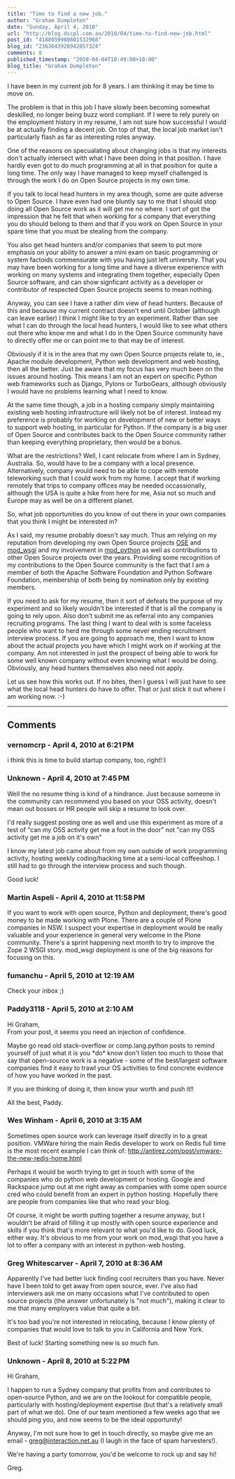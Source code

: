 ```yaml
---
title: "Time to find a new job."
author: "Graham Dumpleton"
date: "Sunday, April 4, 2010"
url: "http://blog.dscpl.com.au/2010/04/time-to-find-new-job.html"
post_id: "4188059960601532968"
blog_id: "2363643920942057324"
comments: 8
published_timestamp: "2010-04-04T10:49:00+10:00"
blog_title: "Graham Dumpleton"
---
```


I have been in my current job for 8 years. I am thinking it may be time to move on.

  


The problem is that in this job I have slowly been becoming somewhat deskilled, no longer being buzz word compliant. If I were to rely purely on the employment history in my resume, I am not sure how successful I would be at actually finding a decent job. On top of that, the local job market isn't particularly flash as far as interesting roles anyway.

  


One of the reasons on specualating about changing jobs is that my interests don't actually intersect with what I have been doing in that position. I have hardly even got to do much programming at all in that position for quite a long time. The only way I have managed to keep myself challenged is through the work I do on Open Source projects in my own time.

  


If you talk to local head hunters in my area though, some are quite adverse to Open Source. I have even had one bluntly say to me that I should stop doing all Open Source work as it will get me no where. I sort of got the impression that he felt that when working for a company that everything you do should belong to them and that if you work on Open Source in your spare time that you must be stealing from the company.

  


You also get head hunters and/or companies that seem to put more emphasis on your ability to answer a mini exam on basic programming or system factoids commensurate with you having just left university. That you may have been working for a long time and have a diverse experience with working on many systems and integrating them together, especially Open Source software, and can show signficant activity as a developer or contributor of respected Open Source projects seems to mean nothing.

  


Anyway, you can see I have a rather dim view of head hunters. Because of this and because my current contract doesn't end until October \(although can leave earlier\) I think I might like to try an experiment. Rather than see what I can do through the local head hunters, I would like to see what others out there who know me and what I do in the Open Source community have to directly offer me or can point me to that may be of interest.

  


Obviously if it is in the area that my own Open Source projects relate to, ie., Apache module development, Python web development and web hosting, then all the better. Just be aware that my focus has very much been on the issues around hosting. This means I am not an expert on specific Python web frameworks such as Django, Pylons or TurboGears, although obviously I would have no problems learning what I need to know.

  


At the same time though, a job in a hosting company simply maintaining existing web hosting infrastructure will likely not be of interest. Instead my preference is probably for working on development of new or better ways to support web hosting, in particular for Python. If the company is a big user of Open Source and contributes back to the Open Source community rather than keeping everything proprietary, then would be a bonus.

  


What are the restrictions? Well, I cant relocate from where I am in Sydney, Australia. So, would have to be a company with a local presence. Alternatively, company would need to be able to cope with remote teleworking such that I could work from my home. I accept that if working remotely that trips to company offices may be needed occassionally, although the USA is quite a hike from here for me, Asia not so much and Europe may as well be on a different planet.

  


So, what job opportunities do you know of out there in your own companies that you think I might be interested in?

  


As I said, my resume probably doesn't say much. Thus am relying on my reputation from developing my own Open Source projects [OSE](http://ose.sourceforge.net/) and [mod\_wsgi](http://www.modwsgi.org/) and my involvement in [mod\_python](http://www.modpython.org/) as well as contributions to other Open Source projects over the years. Providing some recognition of my contributions to the Open Source community is the fact that I am a member of both the Apache Software Foundation and Python Software Foundation, membership of both being by nomination only by existing members.

  


If you need to ask for my resume, then it sort of defeats the purpose of my experiment and so likely wouldn't be interested if that is all the company is going to rely upon. Also don't submit me as referral into any companies recruiting programs. The last thing I want to deal with is some faceless people who want to herd me through some never ending recruitment interview process. If you are going to approach me, then I want to know about the actual projects you have which I might work on if working at the company. Am not interested in just the prospect of being able to work for some well known company without even knowing what I would be doing. Obviously, any head hunters themselves also need not apply.

  


Let us see how this works out. If no bites, then I guess I will just have to see what the local head hunters do have to offer. That or just stick it out where I am working now. :-\)

---

## Comments

### vernomcrp - April 4, 2010 at 6:21 PM

i think this is time to build startup company, too, right\!:\)

### Unknown - April 4, 2010 at 7:45 PM

Well the no resume thing is kind of a hindrance. Just because someone in the community can recommend you based on your OSS activity, doesn't mean out bosses or HR people will skip a resume to look over.   
  
I'd really suggest posting one as well and use this experiment as more of a test of "can my OSS activity get me a foot in the door" not "can my OSS activity get me a job on it's own"  
  
I know my latest job came about from my own outside of work programming activity, hosting weekly coding/hacking time at a semi-local coffeeshop. I still had to go through the interview process and such though.   
  
Good luck\!

### Martin Aspeli - April 4, 2010 at 11:58 PM

If you want to work with open source, Python and deployment, there's good money to be made working with Plone. There are a couple of Plone companies in NSW. I suspect your expertise in deployment would be really valuable and your experience in general very welcome in the Plone community. There's a sprint happening next month to try to improve the Zope 2 WSGI story. mod\_wsgi deployment is one of the big reasons for focusing on this.

### fumanchu - April 5, 2010 at 12:19 AM

Check your inbox ;\)

### Paddy3118 - April 5, 2010 at 2:10 AM

Hi Graham,  
From your post, it seems you need an injection of confidence.  
  
Maybe go read old stack-overflow or comp.lang.python posts to remind yourself of just what it is you \*do\* know don't listen too much to those that say that open-source work is a negative - some of the best/largest software companies find it easy to trawl your OS activities to find concrete evidence of how you have worked in the past.   
  
If you are thinking of doing it, then know your worth and push it\!\!  
  
All the best, Paddy.

### Wes Winham - April 6, 2010 at 3:15 AM

Sometimes open source work can leverage itself directly in to a great position. VMWare hiring the main Redis developer to work on Redis full time is the most recent example I can think of: http://antirez.com/post/vmware-the-new-redis-home.html  
  
Perhaps it would be worth trying to get in touch with some of the companies who do python web development or hosting. Google and Rackspace jump out at me right away as companies with some open source cred who could benefit from an expert in python hosting. Hopefully there are people from companies like that who read your blog.  
  
Of course, it might be worth putting together a resume anyway, but I wouldn't be afraid of filling it up mostly with open source experience and skills if you think that's more relevant to what you'd like to do. Good luck, either way. It's obvious to me from your work on mod\_wsgi that you have a lot to offer a company with an interest in python-web hosting.

### Greg Whitescarver - April 7, 2010 at 8:36 AM

Apparently I've had better luck finding cool recruiters than you have. Never have I been told to get away from open source, ever. I've also had interviewers ask me on many occasions what I've contributed to open source projects \(the answer unfortunately is "not much"\), making it clear to me that many employers value that quite a bit.  
  
It's too bad you're not interested in relocating, because I know plenty of companies that would love to talk to you in California and New York.  
  
Best of luck\! Starting something new is so much fun.

### Unknown - April 8, 2010 at 5:22 PM

Hi Graham,  
  
I happen to run a Sydney company that profits from and contributes to open-source Python, and we are on the lookout for compatible people, particularly with hosting/deployment expertise \(but that's a relatively small part of what we do\). One of our team mentioned a few weeks ago that we should ping you, and now seems to be the ideal opportunity\!  
  
Anyway, I'm not sure how to get in touch directly, so maybe give me an email - greg@interaction.net.au \(I laugh in the face of spam harvesters\!\).  
  
We're having a party tomorrow, you'd be welcome to rock up and say hi\!  
  
Greg.

